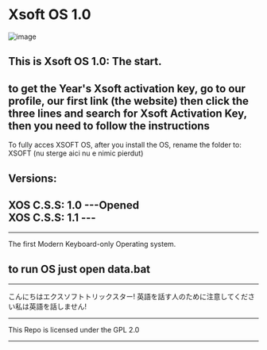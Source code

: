 #  Xsoft OS 1.0



![image](https://github.com/XsoftBud/XsoftOS_1.0/assets/127049334/6361fbb1-2da8-495d-8794-5c5d8fe3532a)




This is Xsoft OS 1.0: The start.
------
to get the Year's Xsoft activation key, go to our profile, our first link (the website) then click the three lines and search for Xsoft Activation Key, then you need to follow the instructions
-------

To fully acces XSOFT OS, after you install the OS, rename the folder to: XSOFT (nu sterge aici nu e nimic pierdut)




Versions:
----------
XOS C.S.S: 1.0 ---Opened           
XOS C.S.S: 1.1 ---
---------
-----------------
The first Modern Keyboard-only Operating system.


__to run OS just open data.bat__
------------------

--------------------------------------
こんにちはエクスソフトトリックスター! 英語を話す人のために注意してください私は英語を話しません!
__________________________________
This Repo is licensed under the GPL 2.0 

---------

